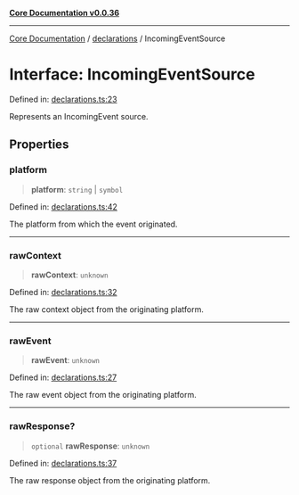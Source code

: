 [**Core Documentation v0.0.36**](../../README.md)

***

[Core Documentation](../../modules.md) / [declarations](../README.md) / IncomingEventSource

# Interface: IncomingEventSource

Defined in: [declarations.ts:23](https://github.com/stonemjs/core/blob/9f959fbf0878444ad50749e09c8b1ee612a83d71/src/declarations.ts#L23)

Represents an IncomingEvent source.

## Properties

### platform

> **platform**: `string` \| `symbol`

Defined in: [declarations.ts:42](https://github.com/stonemjs/core/blob/9f959fbf0878444ad50749e09c8b1ee612a83d71/src/declarations.ts#L42)

The platform from which the event originated.

***

### rawContext

> **rawContext**: `unknown`

Defined in: [declarations.ts:32](https://github.com/stonemjs/core/blob/9f959fbf0878444ad50749e09c8b1ee612a83d71/src/declarations.ts#L32)

The raw context object from the originating platform.

***

### rawEvent

> **rawEvent**: `unknown`

Defined in: [declarations.ts:27](https://github.com/stonemjs/core/blob/9f959fbf0878444ad50749e09c8b1ee612a83d71/src/declarations.ts#L27)

The raw event object from the originating platform.

***

### rawResponse?

> `optional` **rawResponse**: `unknown`

Defined in: [declarations.ts:37](https://github.com/stonemjs/core/blob/9f959fbf0878444ad50749e09c8b1ee612a83d71/src/declarations.ts#L37)

The raw response object from the originating platform.
